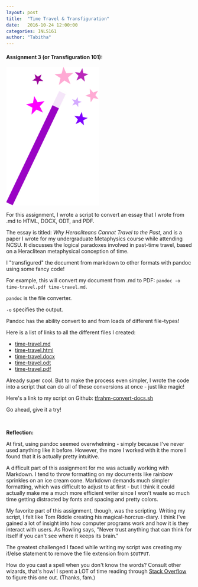 ```yaml
---
layout: post
title:  "Time Travel & Transfiguration"
date:   2016-10-24 12:00:00
categories: INLS161
author: "Tabitha"
---
```

#### **Assignment 3 (or Transfiguration 101):**

<img src="/images/wand.png" border="0" alt="magic wand" style="width:250px;height:375px" class ="right">

For this assignment, I wrote a script to convert an essay that I wrote from .md to HTML, DOCX, ODT, and PDF.

<!--- A brief description (abstract) of your written work -->
The essay is titled: *Why Heracliteans Cannot Travel to the Past*, and is a paper I wrote for my undergraduate Metaphysics course while attending NCSU. 
It discusses the logical paradoxes involved in past-time travel, based on a Heraclitean metaphysical conception of time.

<!--- A description of what you did to get it into multiple formats -->
I "transfigured" the document from markdown to other formats with pandoc using some fancy code!

For example, this will convert my document from .md to PDF: `pandoc -o time-travel.pdf time-travel.md`. 

`pandoc` is the file converter. 

`-o` specifies the output. 

Pandoc has the ability convert to and from loads of different file-types!

<!--- A list of the files in your blog post. Link these! -->
Here is a list of links to all the different files I created:

* <a href="https://github.com/inls161/assignment-3-tfrahm/blob/master/time-travel.md">time-travel.md</a>
* <a href="https://github.com/inls161/assignment-3-tfrahm/blob/master/time-travel.html">time-travel.html</a>
* <a href="https://github.com/inls161/assignment-3-tfrahm/blob/master/time-travel.docx">time-travel.docx</a>
* <a href="https://github.com/inls161/assignment-3-tfrahm/blob/master/time-travel.odt">time-travel.odt</a>
* <a href="https://github.com/inls161/assignment-3-tfrahm/blob/master/time-travel.pdf">time-travel.pdf</a>

<!--- Links to all of your source and output files, and your script on Github. -->
Already super cool. But to make the process even simpler, I wrote the code into a script that can do all of these conversions at once - <span class="spark" font-size="12px">just like magic!</span>

Here's a link to my script on Github: 
<a href="https://github.com/inls161/assignment-3-tfrahm/blob/master/tfrahm-convert-docs.sh">
tfrahm-convert-docs.sh
</a>

Go ahead, give it a try!

<!--- Share your Cloud9 workspace with me and place a link to your Editor in the post. 
<!--- I should be able to run your script so you need to give me read-write permissions. -->

<br/>

<!--- Reflections on any challenges you encountered, 'aha' moments you had, etc. -->
**Reflection:**

At first, using pandoc seemed overwhelming - simply because I've never used anything like it before.
However, the more I worked with it the more I found that it is actually pretty intuitive.

A difficult part of this assignment for me was actually working with Markdown. I tend to throw formatting 
on my documents like rainbow sprinkles on an ice cream cone. 
Markdown demands much simpler formatting, which was difficult to adjust to at first - but I think 
it could actually make me a much more efficient writer since
I won't waste so much time getting distracted by fonts and spacing and pretty colors.

My favorite part of this assignment, though, was the scripting. Writing my script, 
I felt like Tom Riddle creating his magical-horcrux-diary. I think I've gained a lot of insight into how computer
programs work and how it is they interact with users. As Rowling says,
"Never trust anything that can think for itself if you can't see where it keeps its brain."

The greatest challenged I faced while writing my script was creating my if/else statement to remove the file extension from `$OUTPUT`.

How do you cast a spell when you don't know the words? Consult other wizards, that's how! I spent a LOT of time reading through
<a href="http://stackoverflow.com/">Stack Overflow</a> to figure this one out. (Thanks, fam.)